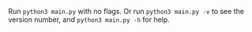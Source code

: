 Run `python3 main.py` with no flags. Or run `python3 main.py -v` to see the version number, and `python3 main.py -h` for help.
